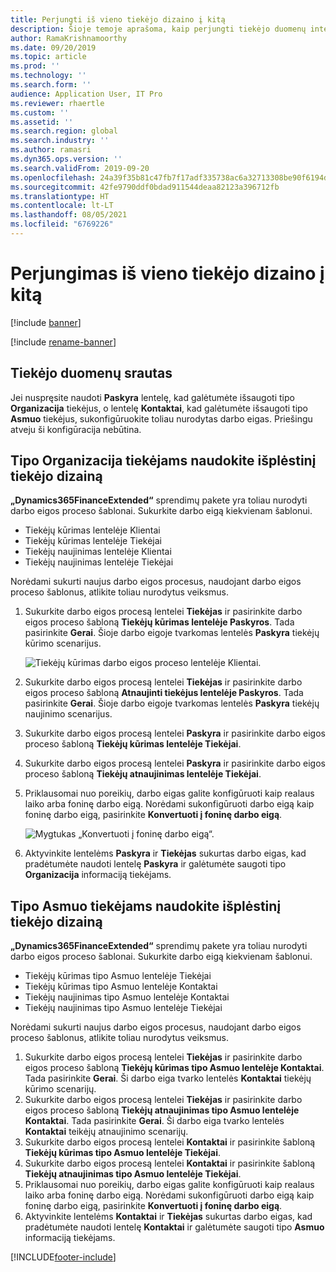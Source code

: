 ```yaml
---
title: Perjungti iš vieno tiekėjo dizaino į kitą
description: Šioje temoje aprašoma, kaip perjungti tiekėjo duomenų integravimą programose „Finance and Operations“ ir „Dataverse“.
author: RamaKrishnamoorthy
ms.date: 09/20/2019
ms.topic: article
ms.prod: ''
ms.technology: ''
ms.search.form: ''
audience: Application User, IT Pro
ms.reviewer: rhaertle
ms.custom: ''
ms.assetid: ''
ms.search.region: global
ms.search.industry: ''
ms.author: ramasri
ms.dyn365.ops.version: ''
ms.search.validFrom: 2019-09-20
ms.openlocfilehash: 24a39f35b81c47fb7f17adf335738ac6a32713308be90f6194d24908e152884e
ms.sourcegitcommit: 42fe9790ddf0bdad911544deaa82123a396712fb
ms.translationtype: HT
ms.contentlocale: lt-LT
ms.lasthandoff: 08/05/2021
ms.locfileid: "6769226"
---
```

# <a name="switch-between-vendor-designs"></a>Perjungimas iš vieno tiekėjo dizaino į kitą

[!include [banner](../../includes/banner.md)]

[!include [rename-banner](~/includes/cc-data-platform-banner.md)]



## <a name="vendor-data-flow"></a>Tiekėjo duomenų srautas 

Jei nuspręsite naudoti **Paskyra** lentelę, kad galėtumėte išsaugoti tipo **Organizacija** tiekėjus, o lentelę **Kontaktai**, kad galėtumėte išsaugoti tipo **Asmuo** tiekėjus, sukonfigūruokite toliau nurodytas darbo eigas. Priešingu atveju ši konfigūracija nebūtina.

## <a name="use-the-extended-vendor-design-for-vendors-of-the-organization-type"></a>Tipo Organizacija tiekėjams naudokite išplėstinį tiekėjo dizainą

**„Dynamics365FinanceExtended“** sprendimų pakete yra toliau nurodyti darbo eigos proceso šablonai. Sukurkite darbo eigą kiekvienam šablonui.

+ Tiekėjų kūrimas lentelėje Klientai
+ Tiekėjų kūrimas lentelėje Tiekėjai
+ Tiekėjų naujinimas lentelėje Klientai
+ Tiekėjų naujinimas lentelėje Tiekėjai

Norėdami sukurti naujus darbo eigos procesus, naudojant darbo eigos proceso šablonus, atlikite toliau nurodytus veiksmus.

1. Sukurkite darbo eigos procesą lentelei **Tiekėjas** ir pasirinkite darbo eigos proceso šabloną **Tiekėjų kūrimas lentelėje Paskyros**. Tada pasirinkite **Gerai**. Šioje darbo eigoje tvarkomas lentelės **Paskyra** tiekėjų kūrimo scenarijus.

    ![Tiekėjų kūrimas darbo eigos proceso lentelėje Klientai.](media/create_process.png)

2. Sukurkite darbo eigos procesą lentelei **Tiekėjas** ir pasirinkite darbo eigos proceso šabloną **Atnaujinti tiekėjus lentelėje Paskyros**. Tada pasirinkite **Gerai**. Šioje darbo eigoje tvarkomas lentelės **Paskyra** tiekėjų naujinimo scenarijus.
3. Sukurkite darbo eigos procesą lentelei **Paskyra** ir pasirinkite darbo eigos proceso šabloną **Tiekėjų kūrimas lentelėje Tiekėjai**.
4. Sukurkite darbo eigos procesą lentelei **Paskyra** ir pasirinkite darbo eigos proceso šabloną **Tiekėjų atnaujinimas lentelėje Tiekėjai**.
5. Priklausomai nuo poreikių, darbo eigas galite konfigūruoti kaip realaus laiko arba foninę darbo eigą. Norėdami sukonfigūruoti darbo eigą kaip foninę darbo eigą, pasirinkite **Konvertuoti į foninę darbo eigą**.

    ![Mygtukas „Konvertuoti į foninę darbo eigą“.](media/background_workflow.png)

6. Aktyvinkite lentelėms **Paskyra** ir **Tiekėjas** sukurtas darbo eigas, kad pradėtumėte naudoti lentelę **Paskyra** ir galėtumėte saugoti tipo **Organizacija** informaciją tiekėjams.

## <a name="use-the-extended-vendor-design-for-vendors-of-the-person-type"></a>Tipo Asmuo tiekėjams naudokite išplėstinį tiekėjo dizainą

**„Dynamics365FinanceExtended“** sprendimų pakete yra toliau nurodyti darbo eigos proceso šablonai. Sukurkite darbo eigą kiekvienam šablonui.

+ Tiekėjų kūrimas tipo Asmuo lentelėje Tiekėjai
+ Tiekėjų kūrimas tipo Asmuo lentelėje Kontaktai
+ Tiekėjų naujinimas tipo Asmuo lentelėje Kontaktai
+ Tiekėjų naujinimas tipo Asmuo lentelėje Tiekėjai

Norėdami sukurti naujus darbo eigos procesus, naudojant darbo eigos proceso šablonus, atlikite toliau nurodytus veiksmus.

1. Sukurkite darbo eigos procesą lentelei **Tiekėjas** ir pasirinkite darbo eigos proceso šabloną **Tiekėjų kūrimas tipo Asmuo lentelėje Kontaktai**. Tada pasirinkite **Gerai**. Ši darbo eiga tvarko lentelės **Kontaktai** tiekėjų kūrimo scenarijų.
2. Sukurkite darbo eigos procesą lentelei **Tiekėjas** ir pasirinkite darbo eigos proceso šabloną **Tiekėjų atnaujinimas tipo Asmuo lentelėje Kontaktai**. Tada pasirinkite **Gerai**. Ši darbo eiga tvarko lentelės **Kontaktai** teikėjų atnaujinimo scenarijų.
3. Sukurkite darbo eigos procesą lentelei **Kontaktai** ir pasirinkite šabloną **Tiekėjų kūrimas tipo Asmuo lentelėje Tiekėjai**.
4. Sukurkite darbo eigos procesą lentelei **Kontaktai** ir pasirinkite šabloną **Tiekėjų atnaujinimas tipo Asmuo lentelėje Tiekėjai**.
5. Priklausomai nuo poreikių, darbo eigas galite konfigūruoti kaip realaus laiko arba foninę darbo eigą. Norėdami sukonfigūruoti darbo eigą kaip foninę darbo eigą, pasirinkite **Konvertuoti į foninę darbo eigą**.
6. Aktyvinkite lentelėms **Kontaktai** ir **Tiekėjas** sukurtas darbo eigas, kad pradėtumėte naudoti lentelę **Kontaktai** ir galėtumėte saugoti tipo **Asmuo** informaciją tiekėjams.


[!INCLUDE[footer-include](../../../../includes/footer-banner.md)]